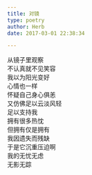 ```yaml
---  
title: 对镜  
type: poetry  
author: Herb  
date: 2017-03-01 22:38:34  

---  
```

从镜子里观察  
不认真就不见笑容  
我以为阳光变好  
心情也一样    
怀疑自己身心俱恙  
又仿佛足以云淡风轻  
足以支持我  
拥有很多热忱    
但拥有仅是拥有  
我因遗失而残缺  
于是它沉重压迫啊  
我的无忧无虑  
无影无踪